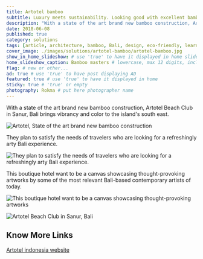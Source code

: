 ```yaml
---
title: Artotel bamboo
subtitle: Luxury meets sustainability. Looking good with excellent bamboo architecture in Sanur, Bali.
description: "With a state of the art brand new bamboo construction, Artotel Beach Club in Sanur, Bali brings vibrancy and color to the island's south east."
date: 2018-06-08
published: true
category: solutions
tags: [article, architecture, bamboo, Bali, design, eco-friendly, learning, Indonesia, sustainable-construction, wood]
cover_image: ./images/solutions/artotel-bamboo/artotel-bamboo.jpg
show_in_home_slideshow: # use 'true' to have it displayed in home slideshow
home_slideshow_caption: Bamboo masters # lowercase, max 12 digits, including spaces
flag: # new or other...
ad: true # use 'true' to have post displaying AD
featured: true # use 'true' to have it displayed in home
sticky: true # 'true' or empty
photography: Rokma # put here photographer name
---
```


With a state of the art brand new bamboo construction, Artotel Beach Club in Sanur, Bali brings vibrancy and color to the island's south east.

![Artotel, State of the art brand new bamboo construction](./images/solutions/artotel-bamboo/artotel-bamboo-02.jpg)


They plan to satisfy the needs of travelers who are looking for a refreshingly arty Bali experience.

![They plan to satisfy the needs of travelers who are looking for a refreshingly arty Bali experience.](./images/solutions/artotel-bamboo/artotel-bamboo-03.jpg)

This boutique hotel want to be a canvas showcasing thought-provoking artworks by some of the most relevant Bali-based contemporary artists of today.


![This boutique hotel want to be a canvas showcasing thought-provoking artworks](./images/solutions/artotel-bamboo/artotel-bamboo-04.jpg)


![Artotel Beach Club in Sanur, Bali](./images/solutions/artotel-bamboo/artotel-bamboo-05.jpg)



## Know More Links

[Artotel indonesia website](https://www.artotelindonesia.com)
